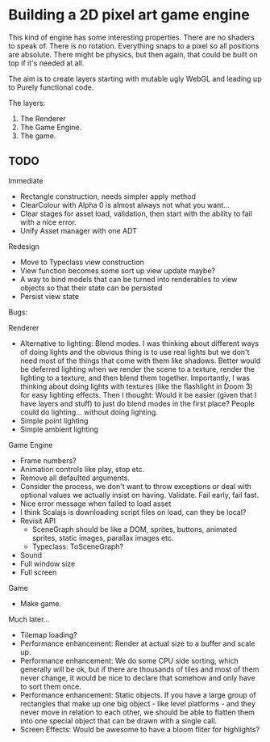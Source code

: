 # Building a 2D pixel art game engine
This kind of engine has some interesting properties.
There are no shaders to speak of.
There is no rotation.
Everything snaps to a pixel so all positions are absolute.
There might be physics, but then again, that could be built on top if it's needed at all.

The aim is to create layers starting with mutable ugly WebGL and leading up to Purely functional code.

The layers:
1. The Renderer
2. The Game Engine.
3. The game.

## TODO

Immediate
- Rectangle construction, needs simpler apply method
- ClearColour with Alpha 0 is almost always not what you want...
- Clear stages for asset load, validation, then start with the ability to fail with a nice error.
- Unify Asset manager with one ADT

Redesign
- Move to Typeclass view construction
- View function becomes some sort up view update maybe?
- A way to bind models that can be turned into renderables to view objects so that their state can be persisted
- Persist view state

Bugs:

Renderer
- Alternative to lighting: Blend modes.
 I was thinking about different ways of doing lights and the obvious thing is to use real
 lights but we don't need most of the things that come with them like shadows.
 Better would be deferred lighting when we render the scene to a texture, render the
 lighting to a texture, and then blend them together.
 Importantly, I was thinking about doing lights with textures (like the flashlight in Doom 3)
 for easy lighting effects.
 Then I thought: Would it be easier (given that I have layers and stuff) to just do blend modes
 in the first place? People could do lighting... without doing lighting.
- Simple point lighting
- Simple ambient lighting

Game Engine
- Frame numbers?
- Animation controls like play, stop etc.
- Remove all defaulted arguments.
- Consider the process, we don't want to throw exceptions or deal with optional values we actually insist on having.
  Validate. Fail early, fail fast.
- Nice error message when failed to load asset
- I think Scalajs is downloading script files on load, can they be local?
- Revisit API
  - SceneGraph should be like a DOM, sprites, buttons, animated sprites, static images, parallax images etc.
  - Typeclass: ToSceneGraph?
- Sound
- Full window size
- Full screen

Game
- Make game.


Much later...
- Tilemap loading?
- Performance enhancement: Render at actual size to a buffer and scale up.
- Performance enhancement: We do some CPU side sorting, which generally will be ok, but if there are thousands of tiles and most of them never change, it would be nice to declare that somehow and only have to sort them once.
- Performance enhancement: Static objects. If you have a large group of rectangles that make up one big object - like level platforms - and they never move in relation to each other, we should be able to flatten them into one special object that can be drawn with a single call.
- Screen Effects: Would be awesome to have a bloom fliter for highlights?
